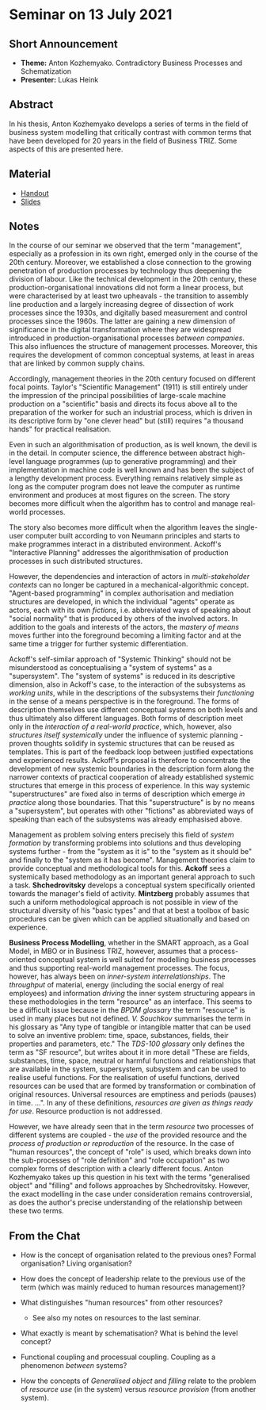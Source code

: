 # Seminar on 13 July 2021

## Short Announcement

* __Theme:__  Anton Kozhemyako. Contradictory Business Processes and Schematization 
* __Presenter:__ Lukas Heink

## Abstract

In his thesis, Anton Kozhemyako develops a series of terms in the field of
business system modelling that critically contrast with common terms that have
been developed for 20 years in the field of Business TRIZ. Some aspects of
this are presented here.

## Material

* [Handout](Handout.pdf)
* [Slides](Slides.pdf)

## Notes

In the course of our seminar we observed that the term "management",
especially as a profession in its own right, emerged only in the course of the
20th century. Moreover, we established a close connection to the growing
penetration of production processes by technology thus deepening the division
of labour. Like the technical development in the 20th century, these
production-organisational innovations did not form a linear process, but were
characterised by at least two upheavals - the transition to assembly line
production and a largely increasing degree of dissection of work processes
since the 1930s, and digitally based measurement and control processes since
the 1960s. The latter are gaining a new dimension of significance in the
digital transformation where they are widespread introduced in
production-organisational processes _between companies_.  This also
influences the structure of management processes. Moreover, this requires the
development of common conceptual systems, at least in areas that are linked by
common supply chains.

Accordingly, management theories in the 20th century focused on different
focal points. Taylor's "Scientific Management" (1911) is still entirely under
the impression of the principal possibilities of large-scale machine
production on a "scientific" basis and directs its focus above all to the
preparation of the worker for such an industrial process, which is driven in
its descriptive form by "one clever head" but (still) requires "a thousand
hands" for practical realisation.

Even in such an algorithmisation of production, as is well known, the devil is
in the detail. In computer science, the difference between abstract high-level
language programmes (up to generative programming) and their implementation in
machine code is well known and has been the subject of a lengthy development
process. Everything remains relatively simple as long as the computer program
does not leave the computer as runtime environment and produces at most
figures on the screen. The story becomes more difficult when the algorithm has
to control and manage real-world processes.

The story also becomes more difficult when the algorithm leaves the
single-user computer built according to von Neumann principles and starts to
make programmes interact in a distributed environment. Ackoff's "Interactive
Planning" addresses the algorithmisation of production processes in such
distributed structures.

However, the dependencies and interaction of actors in _multi-stakeholder
contexts_ can no longer be captured in a mechanical-algorithmic concept.
"Agent-based programming" in complex authorisation and mediation structures
are developed, in which the individual "agents" operate as actors, each with
its own _fictions_, i.e. abbreviated ways of speaking about "social normality"
that is produced by others of the involved actors. In addition to the goals
and interests of the actors, the _mastery of means_ moves further into the
foreground becoming a limiting factor and at the same time a trigger for
further systemic differentiation.

Ackoff's self-similar approach of "Systemic Thinking" should not be
misunderstood as conceptualising a "system of systems" as a "supersystem".
The "system of systems" is reduced in its descriptive dimension, also in
Ackoff's case, to the interaction of the subsystems as _working units_, while
in the descriptions of the subsystems their _functioning_ in the sense of a
means perspective is in the foreground. The forms of description themselves
use different conceptual systems on both levels and thus ultimately also
different languages. Both forms of description meet only in the _interaction
of a real-world practice_, which, however, also _structures itself
systemically_ under the influence of systemic planning - proven thoughts
solidify in systemic structures that can be reused as templates. This is part
of the feedback loop between justified expectations and experienced results.
Ackoff's proposal is therefore to concentrate the development of new systemic
boundaries in the description form along the narrower contexts of practical
cooperation of already established systemic structures that emerge in this
process of experience.  In this way systemic "superstructures" are fixed also
in terms of description which emerge _in practice_ along those boundaries.
That this "superstructure" is by no means a "supersystem", but operates with
other "fictions" as abbreviated ways of speaking than each of the subsystems
was already emphasised above.

Management as problem solving enters precisely this field of _system
formation_ by transforming problems into solutions and thus developing systems
further - from the "system as it is" to the "system as it should be" and
finally to the "system as it has become". Management theories claim to provide
conceptual and methodological tools for this. __Ackoff__ sees a systemically
based methodology as an important general approach to such a task.
__Shchedrovitsky__ develops a conceptual system specifically oriented towards
the manager's field of activity. __Mintzberg__ probably assumes that such a
uniform methodological approach is not possible in view of the structural
diversity of his "basic types" and that at best a toolbox of basic procedures
can be given which can be applied situationally and based on experience.

__Business Process Modelling__, whether in the SMART approach, as a Goal
Model, in MBO or in Business TRIZ, however, assumes that a process-oriented
conceptual system is well suited for modelling business processes and thus
supporting real-world management processes. The focus, however, has always
been on _inner-system interrelationships_. The _throughput_ of material,
energy (including the social energy of real employees) and information
_driving_ the inner system structuring appears in these methodologies in the
term "resource" as an interface. This seems to be a difficult issue because in
the _BPDM glossary_ the term "resource" is used in many places but not
defined. _V. Souchkov_ summarises the term in his glossary as "Any type of
tangible or intangible matter that can be used to solve an inventive problem:
time, space, substances, fields, their properties and parameters, etc." The
_TDS-100 glossary_ only defines the term as "SF resource", but writes about it
in more detail "These are fields, substances, time, space, neutral or harmful
functions and relationships that are available in the system, supersystem,
subsystem and can be used to realise useful functions. For the realisation of
useful functions, derived resources can be used that are formed by
transformation or combination of original resources. Universal resources are
emptiness and periods (pauses) in time. ...".  In any of these definitions,
_resources are given as things ready for use_. Resource production is not addressed. 

However, we have already seen that in the term _resource_ two processes of
different systems are coupled - the _use_ of the provided resource and the
_process of production or reproduction_ of the resource. In the case of "human
resources", the concept of "role" is used, which breaks down into the
sub-processes of "role definition" and "role occupation" as two complex forms
of description with a clearly different focus. Anton Kozhemyako takes up this
question in his text with the terms "generalised object" and "filling" and
follows approaches by Shchedrovitsky. However, the exact modelling in the case
under consideration remains controversial, as does the author's precise
understanding of the relationship between these two terms.

## From the Chat

- How is the concept of organisation related to the previous ones? Formal
  organisation? Living organisation?

- How does the concept of leadership relate to the previous use of the term
  (which was mainly reduced to human resources management)?

- What distinguishes "human resources" from other resources?
  - See also my notes on resources to the last seminar.

- What exactly is meant by schematisation? What is behind the level concept?

- Functional coupling and processual coupling. Coupling as a phenomenon
  _between_ systems?

- How the concepts of _Generalised object_ and _filling_ relate to the problem
  of _resource use_ (in the system) versus _resource provision_ (from another
  system).
